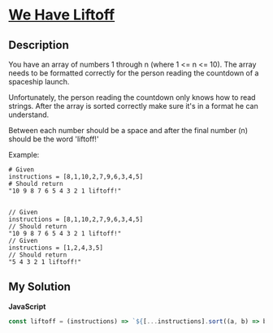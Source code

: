 # [We Have Liftoff](https://www.codewars.com/kata/53d6387b83db278202000802)

## Description

You have an array of numbers 1 through n (where 1 <= n <= 10). The array needs to be formatted correctly for the person reading the countdown of a spaceship launch.

Unfortunately, the person reading the countdown only knows how to read strings. After the array is sorted correctly make sure it's in a format he can understand.

Between each number should be a space and after the final number (n) should be the word 'liftoff!'

Example:

    # Given
    instructions = [8,1,10,2,7,9,6,3,4,5]
    # Should return
    "10 9 8 7 6 5 4 3 2 1 liftoff!"


    // Given
    instructions = [8,1,10,2,7,9,6,3,4,5]
    // Should return
    "10 9 8 7 6 5 4 3 2 1 liftoff!"
    // Given
    instructions = [1,2,4,3,5]
    // Should return
    "5 4 3 2 1 liftoff!"

## My Solution

**JavaScript**

```js
const liftoff = (instructions) => `${[...instructions].sort((a, b) => b - a).join(' ')} liftoff!`;
```
